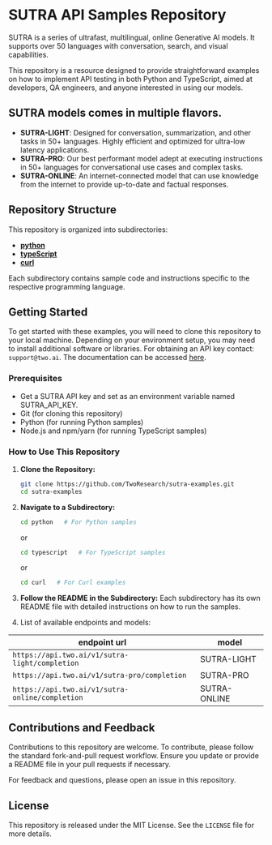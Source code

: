 # SUTRA API Samples Repository

SUTRA is a series of ultrafast, multilingual, online Generative AI models. It supports over 50 languages with conversation, search, and visual capabilities.

This repository is a resource designed to provide straightforward examples on how to implement API testing in both Python and TypeScript,
aimed at developers, QA engineers, and anyone interested in using our models.

## SUTRA models comes in multiple flavors.

- **SUTRA-LIGHT**: Designed for conversation, summarization, and other tasks in 50+ languages. Highly efficient and optimized for ultra-low latency applications.
- **SUTRA-PRO**: Our best performant model adept at executing instructions in 50+ languages for conversational use cases and complex tasks.
- **SUTRA-ONLINE**: An internet-connected model that can use knowledge from the internet to provide up-to-date and factual responses.


## Repository Structure

This repository is organized into subdirectories:

- **[python](python/README.md)**
- **[typeScript](typescript/README.md)**
- **[curl](curl/README.md)**

Each subdirectory contains sample code and instructions specific to the respective programming language.

## Getting Started

To get started with these examples, you will need to clone this repository to your local machine.
Depending on your environment setup, you may need to install additional software or libraries.
For obtaining an API key contact: `support@two.ai`. The documentation can be accessed [here](https://docs.two.ai/).

### Prerequisites

- Get a SUTRA API key and set as an environment variable named SUTRA_API_KEY.
- Git (for cloning this repository)
- Python (for running Python samples)
- Node.js and npm/yarn (for running TypeScript samples)

### How to Use This Repository

1. **Clone the Repository:**
   ```bash
   git clone https://github.com/TwoResearch/sutra-examples.git
   cd sutra-examples
   ```

2. **Navigate to a Subdirectory:**
   ```bash
   cd python   # For Python samples
   ```
   or
   ```bash
   cd typescript   # For TypeScript samples
   ```
   or
   ```bash
   cd curl   # For Curl examples
   ```

3. **Follow the README in the Subdirectory:**
   Each subdirectory has its own README file with detailed instructions on how to run the samples.

4. List of available endpoints and models: 

| endpoint url                                    | model        |
|-------------------------------------------------|--------------|
| `https://api.two.ai/v1/sutra-light/completion`  | SUTRA-LIGHT  |
| `https://api.two.ai/v1/sutra-pro/completion`    | SUTRA-PRO    |
| `https://api.two.ai/v1/sutra-online/completion` | SUTRA-ONLINE |


## Contributions and Feedback

Contributions to this repository are welcome. To contribute, please follow the standard fork-and-pull request workflow. Ensure you update or provide a README file in your pull requests if necessary.

For feedback and questions, please open an issue in this repository.

## License

This repository is released under the MIT License. See the `LICENSE` file for more details.
